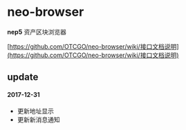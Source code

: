 # neo-browser
**nep5** 资产区块浏览器


[https://github.com/OTCGO/neo-browser/wiki/接口文档说明](https://github.com/OTCGO/neo-browser/wiki/接口文档说明)


## update

#### 2017-12-31
* 更新地址显示  
* 更新新消息通知  
